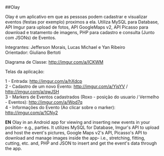 ##Olay

Olay é um aplicativo em que as pessoas podem cadastrar e visualizar eventos (festas por exemplo) proximos a ela.
Utiliza MySQL para Database, API Imgur para upload de fotos, API GoogleMaps v2, API Picasso para download e tratamento de imagens, PHP para cadastro e consulta (Junto com JSONs) de Eventos.

Integrantes: Jefferson Morais, Lucas Michael e Yan Ribeiro<br />
Orientador: Giuliano Bertoti

Diagrama de Classe: http://imgur.com/a/ICKWM

Telas da aplicação:

1 - Entrada: http://imgur.com/a/hXdcp<br />
2 - Cadastro de um novo Evento: http://imgur.com/a/YjsYV / http://imgur.com/a/qwJSH<br />
3 - Markers de Eventos cadastrados (Roxo - posição do usuario / Vermelho - Eventos): http://imgur.com/a/Wpd7q<br />
4 - Informações do Evento (Ao clicar sobre o marker): http://imgur.com/a/1CNy2<br />

**EN**
Olay in an Android app for viewing and inserting new events in your position- e.g., parties. It utilizes MySQL for Database, Imgur's API to upload and host the event's pictures, Google Maps v2's API, Picasso's API to download and manage images inside the app- i.e., stretching, fitting, cutting, etc. and, PHP and JSON to insert and get the event's data through the app.
